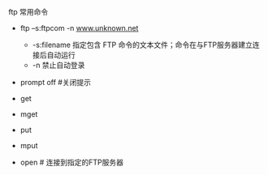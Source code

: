 ftp 常用命令

* ftp –s:ftpcom -n www.unknown.net
  * -s:filename 指定包含 FTP 命令的文本文件；命令在与FTP服务器建立连接后自动运行
  * -n 禁止自动登录
  
* prompt off  #关闭提示

* get
* mget

* put
* mput
  
* open 		# 连接到指定的FTP服务器  